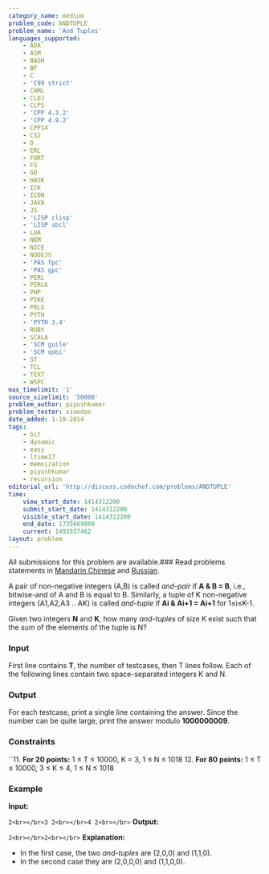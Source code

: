 ```yaml
---
category_name: medium
problem_code: ANDTUPLE
problem_name: 'And Tuples'
languages_supported:
    - ADA
    - ASM
    - BASH
    - BF
    - C
    - 'C99 strict'
    - CAML
    - CLOJ
    - CLPS
    - 'CPP 4.3.2'
    - 'CPP 4.9.2'
    - CPP14
    - CS2
    - D
    - ERL
    - FORT
    - FS
    - GO
    - HASK
    - ICK
    - ICON
    - JAVA
    - JS
    - 'LISP clisp'
    - 'LISP sbcl'
    - LUA
    - NEM
    - NICE
    - NODEJS
    - 'PAS fpc'
    - 'PAS gpc'
    - PERL
    - PERL6
    - PHP
    - PIKE
    - PRLG
    - PYTH
    - 'PYTH 3.4'
    - RUBY
    - SCALA
    - 'SCM guile'
    - 'SCM qobi'
    - ST
    - TCL
    - TEXT
    - WSPC
max_timelimit: '1'
source_sizelimit: '50000'
problem_author: piyushkumar
problem_tester: xiaodao
date_added: 1-10-2014
tags:
    - bit
    - dynamic
    - easy
    - ltime17
    - memoization
    - piyushkumar
    - recursion
editorial_url: 'http://discuss.codechef.com/problems/ANDTUPLE'
time:
    view_start_date: 1414312200
    submit_start_date: 1414312200
    visible_start_date: 1414312200
    end_date: 1735669800
    current: 1493557462
layout: problem
---
```

All submissions for this problem are available.###  Read problems statements in [Mandarin Chinese](http://www.codechef.com/download/translated/LTIME17/mandarin/ANDTUPLE.pdf) and [Russian](http://www.codechef.com/download/translated/LTIME17/russian/ANDTUPLE.pdf).

A pair of non-negative integers (A,B) is called _and-pair_ if **A & B = B**, i.e., bitwise-and of A and B is equal to B. Similarly, a tuple of K non-negative integers (A1,A2,A3 .. AK) is called _and-tuple_ if **Ai & Ai+1 = Ai+1** for 1≤i≤K-1.

Given two integers **N** and **K**, how many _and-tuples_ of size K exist such that the sum of the elements of the tuple is N?

### Input

First line contains **T**, the number of testcases, then T lines follow. Each of the following lines contain two space-separated integers K and N.

### Output

For each testcase, print a single line containing the answer. Since the number can be quite large, print the answer modulo **1000000009**.

### Constraints


``11. **For 20 points:** 1 ≤ T ≤ 10000, K = 3, 1 ≤ N ≤ 1018
12. **For 80 points:** 1 ≤ T ≤ 10000, 3 ≤ K ≤ 4, 1 ≤ N ≤ 1018
### Example

**Input:**

`2<br></br>3 2<br></br>4 2<br></br>`
**Output:**

`2<br></br>2<br></br>`
**Explanation:**

- In the first case, the two _and-tuples_ are (2,0,0) and (1,1,0).
- In the second case they are (2,0,0,0) and (1,1,0,0).